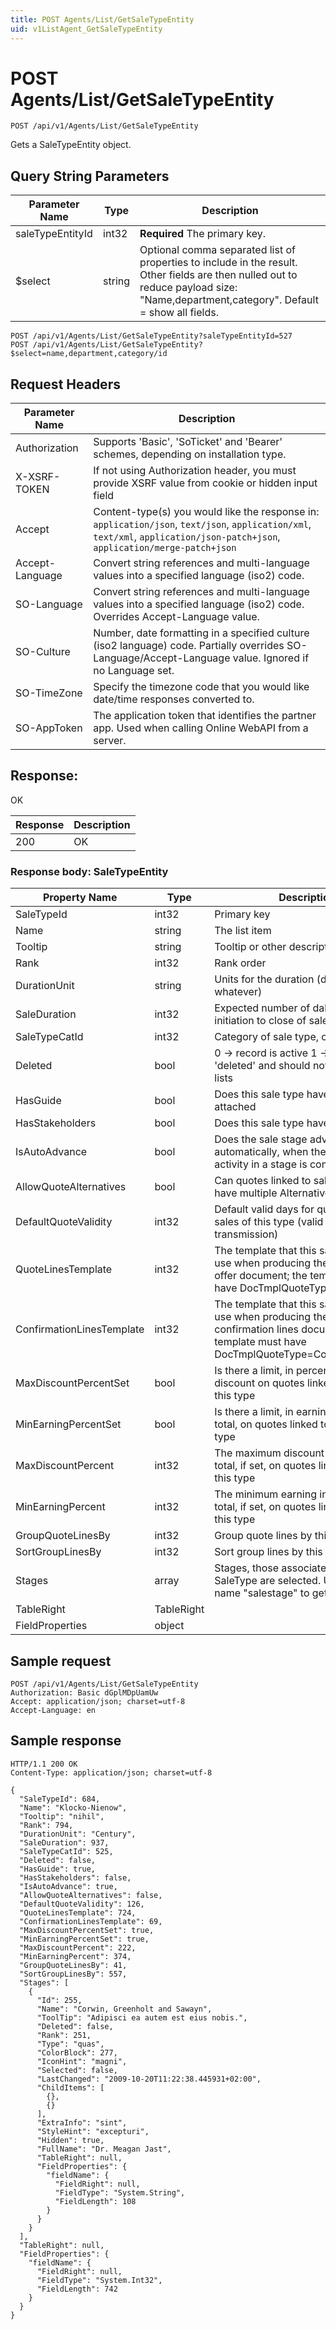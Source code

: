 ```yaml
---
title: POST Agents/List/GetSaleTypeEntity
uid: v1ListAgent_GetSaleTypeEntity
---
```


# POST Agents/List/GetSaleTypeEntity

```http
POST /api/v1/Agents/List/GetSaleTypeEntity
```

Gets a SaleTypeEntity object.







## Query String Parameters

| Parameter Name | Type |  Description |
|----------------|------|--------------|
| saleTypeEntityId | int32 | **Required** The primary key. |
| $select | string |  Optional comma separated list of properties to include in the result. Other fields are then nulled out to reduce payload size: "Name,department,category". Default = show all fields. |

```http
POST /api/v1/Agents/List/GetSaleTypeEntity?saleTypeEntityId=527
POST /api/v1/Agents/List/GetSaleTypeEntity?$select=name,department,category/id
```


## Request Headers

| Parameter Name | Description |
|----------------|-------------|
| Authorization  | Supports 'Basic', 'SoTicket' and 'Bearer' schemes, depending on installation type. |
| X-XSRF-TOKEN   | If not using Authorization header, you must provide XSRF value from cookie or hidden input field |
| Accept         | Content-type(s) you would like the response in: `application/json`, `text/json`, `application/xml`, `text/xml`, `application/json-patch+json`, `application/merge-patch+json` |
| Accept-Language | Convert string references and multi-language values into a specified language (iso2) code. |
| SO-Language | Convert string references and multi-language values into a specified language (iso2) code. Overrides Accept-Language value. |
| SO-Culture | Number, date formatting in a specified culture (iso2 language) code. Partially overrides SO-Language/Accept-Language value. Ignored if no Language set. |
| SO-TimeZone | Specify the timezone code that you would like date/time responses converted to. |
| SO-AppToken | The application token that identifies the partner app. Used when calling Online WebAPI from a server. |


## Response:

OK

| Response | Description |
|----------------|-------------|
| 200 | OK |

### Response body: SaleTypeEntity

| Property Name | Type |  Description |
|----------------|------|--------------|
| SaleTypeId | int32 | Primary key |
| Name | string | The list item |
| Tooltip | string | Tooltip or other description |
| Rank | int32 | Rank order |
| DurationUnit | string | Units for the duration (day, week, whatever) |
| SaleDuration | int32 | Expected number of dales from initiation to close of sale |
| SaleTypeCatId | int32 | Category of sale type, copied to sale |
| Deleted | bool | 0 -&gt; record is active 1 -&gt; record is 'deleted' and should not be shown in lists |
| HasGuide | bool | Does this sale type have a guide attached |
| HasStakeholders | bool | Does this sale type have stakeholders |
| IsAutoAdvance | bool | Does the sale stage advance automatically, when the last guided activity in a stage is completed? |
| AllowQuoteAlternatives | bool | Can quotes linked to sales of this type, have multiple Alternatives |
| DefaultQuoteValidity | int32 | Default valid days for quotes linked to sales of this type (valid from quote transmission) |
| QuoteLinesTemplate | int32 | The template that this sale type should use when producing the product lines offer document; the template must have DocTmplQuoteType=QuoteLines |
| ConfirmationLinesTemplate | int32 | The template that this sale type should use when producing the order confirmation lines document; the template must have DocTmplQuoteType=ConfirmationLines |
| MaxDiscountPercentSet | bool | Is there a limit, in percent, to the total discount on quotes linked to sales of this type |
| MinEarningPercentSet | bool | Is there a limit, in earning as percent of total, on quotes linked to sales of this type |
| MaxDiscountPercent | int32 | The maximum discount in percent of total, if set, on quotes linked to sales of this type |
| MinEarningPercent | int32 | The minimum earning in percent of total, if set, on quotes linked to sales of this type |
| GroupQuoteLinesBy | int32 | Group quote lines by this field |
| SortGroupLinesBy | int32 | Sort group lines by this field |
| Stages | array | Stages, those associated with this SaleType are selected.  <para>Use MDO List name "salestage" to get list items.</para> |
| TableRight | TableRight |  |
| FieldProperties | object |  |

## Sample request

```http!
POST /api/v1/Agents/List/GetSaleTypeEntity
Authorization: Basic dGplMDpUamUw
Accept: application/json; charset=utf-8
Accept-Language: en
```

## Sample response

```http_
HTTP/1.1 200 OK
Content-Type: application/json; charset=utf-8

{
  "SaleTypeId": 684,
  "Name": "Klocko-Nienow",
  "Tooltip": "nihil",
  "Rank": 794,
  "DurationUnit": "Century",
  "SaleDuration": 937,
  "SaleTypeCatId": 525,
  "Deleted": false,
  "HasGuide": true,
  "HasStakeholders": false,
  "IsAutoAdvance": true,
  "AllowQuoteAlternatives": false,
  "DefaultQuoteValidity": 126,
  "QuoteLinesTemplate": 724,
  "ConfirmationLinesTemplate": 69,
  "MaxDiscountPercentSet": true,
  "MinEarningPercentSet": true,
  "MaxDiscountPercent": 222,
  "MinEarningPercent": 374,
  "GroupQuoteLinesBy": 41,
  "SortGroupLinesBy": 557,
  "Stages": [
    {
      "Id": 255,
      "Name": "Corwin, Greenholt and Sawayn",
      "ToolTip": "Adipisci ea autem est eius nobis.",
      "Deleted": false,
      "Rank": 251,
      "Type": "quas",
      "ColorBlock": 277,
      "IconHint": "magni",
      "Selected": false,
      "LastChanged": "2009-10-20T11:22:38.445931+02:00",
      "ChildItems": [
        {},
        {}
      ],
      "ExtraInfo": "sint",
      "StyleHint": "excepturi",
      "Hidden": true,
      "FullName": "Dr. Meagan Jast",
      "TableRight": null,
      "FieldProperties": {
        "fieldName": {
          "FieldRight": null,
          "FieldType": "System.String",
          "FieldLength": 108
        }
      }
    }
  ],
  "TableRight": null,
  "FieldProperties": {
    "fieldName": {
      "FieldRight": null,
      "FieldType": "System.Int32",
      "FieldLength": 742
    }
  }
}
```